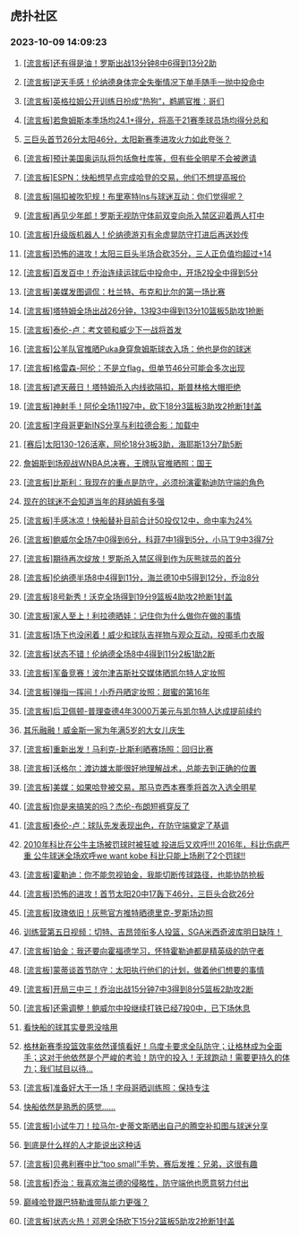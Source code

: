 ## 虎扑社区 
### 2023-10-09 14:09:23

1. [[流言板]还有得是油！罗斯出战13分钟8中6得到13分2助](https://bbs.hupu.com/62395311.html)

2. [[流言板]逆天手感！伦纳德身体完全失衡情况下单手随手一抛中投命中](https://bbs.hupu.com/62394709.html)

3. [[流言板]英格拉姆公开训练日扮成“热狗”，鹈鹕官推：哥们](https://bbs.hupu.com/62395045.html)

4. [[流言板]若詹姆斯本季场均24.1+得分，将高于21赛季球员场均得分总和](https://bbs.hupu.com/62393565.html)

5. [三巨头首节26分太阳46分，太阳新赛季进攻火力如此夸张？](https://bbs.hupu.com/62393008.html)

6. [[流言板]预计美国奥运队将包括詹杜库等，但有些全明星不会被邀请](https://bbs.hupu.com/62393057.html)

7. [[流言板]ESPN：快船想早点完成哈登的交易，他们不想提高报价](https://bbs.hupu.com/62392996.html)

8. [[流言板]隔扣被吹犯规！布里塞特Ins与球迷互动：你们觉得呢？](https://bbs.hupu.com/62395616.html)

9. [[流言板]再见少年郎！罗斯无视防守体前双变向杀入禁区迎着两人打中](https://bbs.hupu.com/62393692.html)

10. [[流言板]升级版机器人！伦纳德游刃有余虚晃防守打进后再送妙传](https://bbs.hupu.com/62394626.html)

11. [[流言板]恐怖的进攻！太阳三巨头半场合砍35分，三人正负值均超过+14](https://bbs.hupu.com/62392874.html)

12. [[流言板]百发百中！乔治连续运球后中投命中，开场2投全中得到5分](https://bbs.hupu.com/62394185.html)

13. [[流言板]美媒发图调侃：杜兰特、布克和比尔的第一场比赛](https://bbs.hupu.com/62396680.html)

14. [[流言板]塔特姆全场出战26分钟，13投3中得到13分10篮板5助攻1抢断](https://bbs.hupu.com/62393772.html)

15. [[流言板]泰伦-卢：考文顿和威少下一战将首发](https://bbs.hupu.com/62396169.html)

16. [[流言板]公羊队官推晒Puka身穿詹姆斯球衣入场：他也是你的球迷](https://bbs.hupu.com/62393332.html)

17. [[流言板]格雷森-阿伦：不是立flag，但单节46分可能会多次出现](https://bbs.hupu.com/62394022.html)

18. [[流言板]遮天蔽日！塔特姆杀入内线欲隔扣，斯普林格大帽拒绝](https://bbs.hupu.com/62393298.html)

19. [[流言板]神射手！阿伦全场11投7中，砍下18分3篮板3助攻2抢断1封盖](https://bbs.hupu.com/62392775.html)

20. [[流言板]字母哥更新INS分享与利拉德合影：加载中](https://bbs.hupu.com/62394667.html)

21. [[赛后]太阳130-126活塞，阿伦18分3板3助，海耶斯13分7助5断](https://bbs.hupu.com/62392763.html)

22. [詹姆斯到场观战WNBA总决赛，王牌队官推晒照：国王](https://bbs.hupu.com/62392876.html)

23. [[流言板]比斯利：我现在的重点是防守，必须扮演霍勒迪防守端的角色](https://bbs.hupu.com/62395803.html)

24. [现在的球迷不会知道当年的拜纳姆有多强](https://bbs.hupu.com/62395600.html)

25. [[流言板]手感冰凉！快船替补目前合计50投仅12中，命中率为24%](https://bbs.hupu.com/62395573.html)

26. [[流言板]鲍威尔全场7中0得到6分，科菲7中1得到5分，小马丁9中3得7分](https://bbs.hupu.com/62395839.html)

27. [[流言板]期待再次绽放！罗斯杀入禁区得到作为灰熊球员的首分](https://bbs.hupu.com/62393489.html)

28. [[流言板]伦纳德半场8中4得到11分，海兰德10中5得到12分，乔治8分](https://bbs.hupu.com/62394884.html)

29. [[流言板]8号新秀！沃克全场得到19分9篮板4助攻2抢断1封盖](https://bbs.hupu.com/62395290.html)

30. [[流言板]家人至上！利拉德晒娃：记住你为什么做你在做的事情](https://bbs.hupu.com/62395706.html)

31. [[流言板]场下也没闲着！威少和球队吉祥物与观众互动，投掷毛巾衣服](https://bbs.hupu.com/62395587.html)

32. [[流言板]状态不错！伦纳德全场8中4得到11分2板1助2断](https://bbs.hupu.com/62395799.html)

33. [[流言板]军备竞赛！波尔津吉斯社交媒体晒凯尔特人定妆照](https://bbs.hupu.com/62395867.html)

34. [[流言板]弹指一挥间！小乔丹晒定妆照：甜蜜的第16年](https://bbs.hupu.com/62396248.html)

35. [[流言板]后卫佩顿-普理查德4年3000万美元与凯尔特人达成提前续约](https://bbs.hupu.com/62391051.html)

36. [其乐融融！威金斯一家为年满5岁的大女儿庆生](https://bbs.hupu.com/62396704.html)

37. [[流言板]重新出发！马利克-比斯利晒赛场照：回归比赛](https://bbs.hupu.com/62395916.html)

38. [[流言板]沃格尔：渡边雄太能很好地理解战术，总能去到正确的位置](https://bbs.hupu.com/62394156.html)

39. [[流言板]美媒：如果哈登被交易，那马克西本赛季将首次入选全明星](https://bbs.hupu.com/62393043.html)

40. [[流言板]你是来搞笑的吗？杰伦-布朗短裤穿反了](https://bbs.hupu.com/62392898.html)

41. [[流言板]泰伦-卢：球队先发表现出色，在防守端奠定了基调](https://bbs.hupu.com/62395962.html)

42. [2010年科比在公牛主场被罚球时被狂嘘 投进后又欢呼!!!  2016年，科比伤病严重 公牛球迷全场欢呼we want kobe 科比只能上场刷了2个罚球!!](https://bbs.hupu.com/62396241.html)

43. [[流言板]霍勒迪：你不能忽视铂金，我能切断传球路径，也能协防抢板](https://bbs.hupu.com/62395833.html)

44. [[流言板]恐怖的进攻！首节太阳20中17轰下46分，三巨头合砍26分](https://bbs.hupu.com/62392443.html)

45. [[流言板]玫瑰依旧！灰熊官方推特晒德里克-罗斯场边照](https://bbs.hupu.com/62396450.html)

46. [训练营第五日视频：切特、吉昂领衔多人投篮，SGA米西奇波库明日缺阵！](https://bbs.hupu.com/62395855.html)

47. [[流言板]铂金：我还要向霍福德学习，怀特霍勒迪都是精英级的防守者](https://bbs.hupu.com/62396456.html)

48. [[流言板]蒙蒂谈首节防守：太阳执行他们的计划，做着他们想要的事情](https://bbs.hupu.com/62396184.html)

49. [[流言板]开局三中三！乔治出战15分钟7中3得到8分5篮板2助攻2断](https://bbs.hupu.com/62395824.html)

50. [[流言板]还需调整！鲍威尔中投继续打铁已经7投0中，已下场休息](https://bbs.hupu.com/62395249.html)

51. [看快船的球其实曼恩没啥用](https://bbs.hupu.com/62395337.html)

52. [格林新赛季投篮效率依然谨慎看好！乌度卡要求全队防守；让格林成为全面手；这对于他依然是个严峻的考验！防守的投入！无球跑动！需要更持久的体力；我们拭目以待...](https://bbs.hupu.com/62396686.html)

53. [[流言板]准备好大干一场！字母哥晒训练照：保持专注](https://bbs.hupu.com/62396094.html)

54. [快船依然是熟悉的感觉……](https://bbs.hupu.com/62395801.html)

55. [[流言板]小试牛刀！拉马尔-史蒂文斯晒出自己的腾空补扣图与球迷分享](https://bbs.hupu.com/62395722.html)

56. [到底是什么样的人才能说出这种话](https://bbs.hupu.com/62396137.html)

57. [[流言板]贝弗利赛中比“too small”手势，赛后发推：兄弟，这很有趣](https://bbs.hupu.com/62394830.html)

58. [[流言板]乔治：我喜欢海兰德的侵略性，防守端他也愿意努力付出](https://bbs.hupu.com/62396883.html)

59. [巅峰哈登跟巴特勒谁带队能力更强？](https://bbs.hupu.com/62394771.html)

60. [[流言板]状态火热！邓恩全场砍下15分2篮板5助攻2抢断1封盖](https://bbs.hupu.com/62395776.html)

